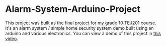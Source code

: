 # Alarm-System-Arduino-Project
This project was built as the final project for my grade 10 TEJ201 course. It's an alarm system / simple home security system demo built using an arduino and various electronics.
You can view a demo of this project in [this video](https://youtu.be/v-GyElFZlTg).
